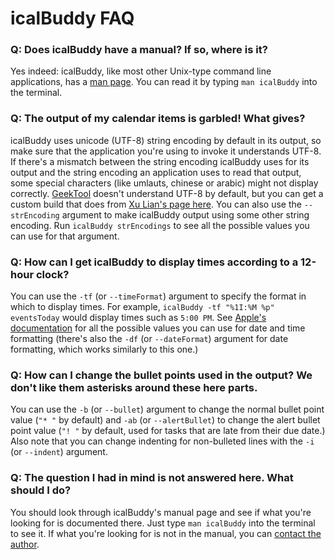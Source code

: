 
icalBuddy FAQ
=====================



### Q: Does icalBuddy have a manual? If so, where is it?

Yes indeed: icalBuddy, like most other Unix-type command line applications, has a [man page][wikipediamanpages]. You can read it by typing `man icalBuddy` into the terminal.


### Q: The output of my calendar items is garbled! What gives?

icalBuddy uses unicode (UTF-8) string encoding by default in its output, so make sure that the application you're using to invoke it understands UTF-8. If there's a mismatch between the string encoding icalBuddy uses for its output and the string encoding an application uses to read that output, some special characters (like umlauts, chinese or arabic) might not display correctly. [GeekTool][geektool] doesn't understand UTF-8 by default, but you can get a custom build that does from [Xu Lian's page here][xulian]. You can also use the `--strEncoding` argument to make icalBuddy output using some other string encoding. Run `icalBuddy strEncodings` to see all the possible values you can use for that argument.


### Q: How can I get icalBuddy to display times according to a 12-hour clock?

You can use the `-tf` (or `--timeFormat`) argument to specify the format in which to display times. For example, `icalBuddy -tf "%1I:%M %p" eventsToday` would display times such as `5:00 PM`. See [Apple's documentation][datetimeformats] for all the possible values you can use for date and time formatting (there's also the `-df` (or `--dateFormat`) argument for date formatting, which works similarly to this one.)


### Q: How can I change the bullet points used in the output? We don't like them asterisks around these here parts.

You can use the `-b` (or `--bullet`) argument to change the normal bullet point value (`"* "` by default) and `-ab` (or `--alertBullet`) to change the alert bullet point value (`"! "` by default, used for tasks that are late from their due date.) Also note that you can change indenting for non-bulleted lines with the `-i` (or `--indent`) argument.


### Q: The question I had in mind is not answered here. What should I do?

You should look through icalBuddy's manual page and see if what you're looking for is documented there. Just type `man icalBuddy` into the terminal to see it. If what you're looking for is not in the manual, you can [contact the author][hassegcontact].



[wikipediamanpages]: http://en.wikipedia.org/wiki/Manual_page_(Unix)
[geektool]: http://projects.tynsoe.org/en/geektool
[xulian]: http://sites.google.com/site/lianxukeefo/Home/research/geektool-utf8
[datetimeformats]: http://developer.apple.com/documentation/Cocoa/Conceptual/DataFormatting/Articles/df100103.html#//apple_ref/doc/uid/TP40007972-SW9
[hassegcontact]: http://hasseg.org/blog/?page_id=2

